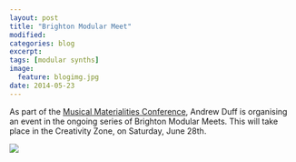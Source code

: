 ```yaml
---
layout: post
title: "Brighton Modular Meet"
modified:
categories: blog
excerpt:
tags: [modular synths]
image:
  feature: blogimg.jpg
date: 2014-05-23
---
```


As part of the [Musical Materialities Conference](http://reframe.sussex.ac.uk/musmat/conference/), Andrew Duff is organising an event in the ongoing series of Brighton Modular Meets. This will take place in the Creativity Zone, on Saturday, June 28th.

![]( {{site.url}}/images/ModularMeetJune2014Flyer.jpg)

